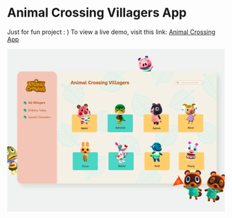 # Animal Crossing Villagers App

Just for fun project : )
To view a live demo, visit this link: [Animal Crossing App](https://ywzheng1.github.io/react-animal-crossing/)

![demo screenshot](./src/Assets/app-screenshot.png)
